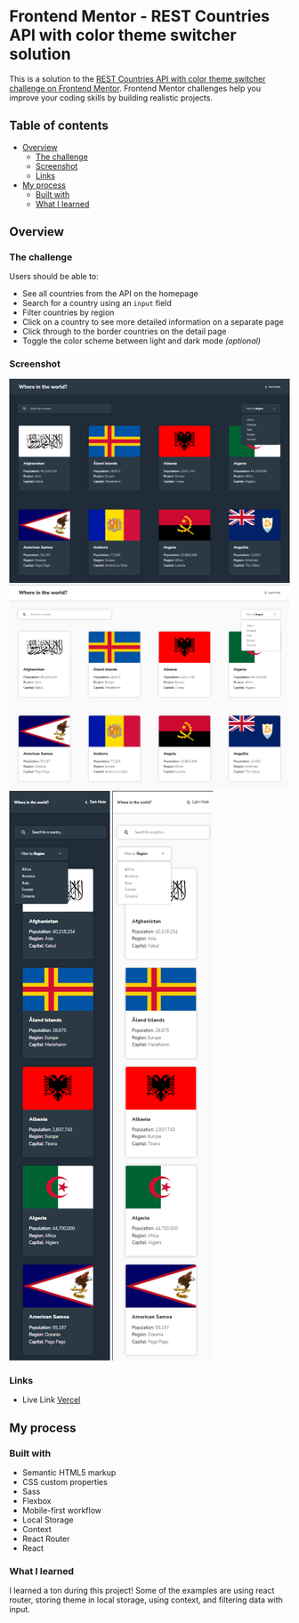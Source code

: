 # Frontend Mentor - REST Countries API with color theme switcher solution

This is a solution to the [REST Countries API with color theme switcher challenge on Frontend Mentor](https://www.frontendmentor.io/challenges/rest-countries-api-with-color-theme-switcher-5cacc469fec04111f7b848ca). Frontend Mentor challenges help you improve your coding skills by building realistic projects.

## Table of contents

- [Overview](#overview)
  - [The challenge](#the-challenge)
  - [Screenshot](#screenshot)
  - [Links](#links)
- [My process](#my-process)
  - [Built with](#built-with)
  - [What I learned](#what-i-learned)

## Overview

### The challenge

Users should be able to:

- See all countries from the API on the homepage
- Search for a country using an `input` field
- Filter countries by region
- Click on a country to see more detailed information on a separate page
- Click through to the border countries on the detail page
- Toggle the color scheme between light and dark mode _(optional)_

### Screenshot

![](./desktop-dark.png)
![](./desktop-light.png)
![](./mobile-dark.png)
![](./mobile-light.png)

### Links

- Live Link [Vercel](https://rest-countries-api-cshorg.vercel.app/)

## My process

### Built with

- Semantic HTML5 markup
- CSS custom properties
- Sass
- Flexbox
- Mobile-first workflow
- Local Storage
- Context
- React Router
- React

### What I learned

I learned a ton during this project! Some of the examples are using react router, storing theme in local storage, using context, and filtering data with input.
